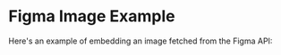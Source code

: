 # Figma Image Example

Here's an example of embedding an image fetched from the Figma API:

<FigmaImage />


